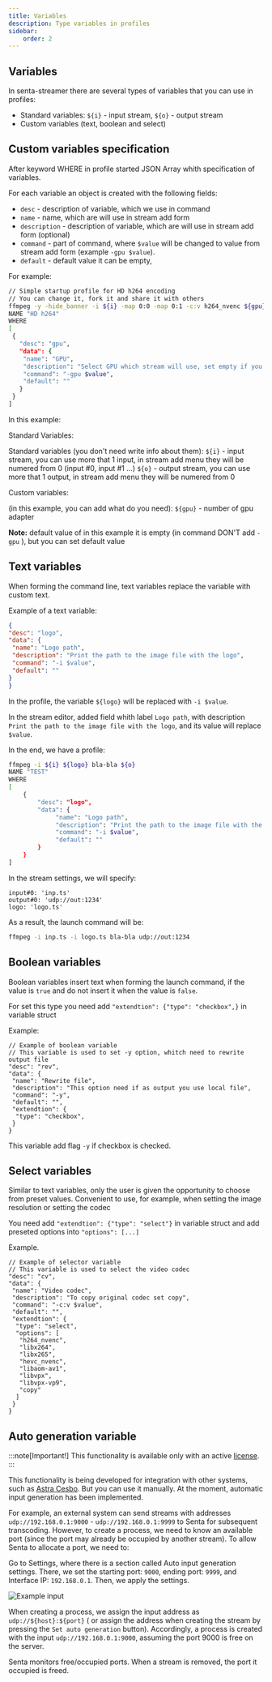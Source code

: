 ```yaml
---
title: Variables
description: Type variables in profiles
sidebar:
    order: 2
---
```

## Variables

In senta-streamer there are several types of variables that you can use in profiles:

- Standard variables: `${i}` - input stream, `${o}` - output stream
- Custom variables (text, boolean and select)

## Custom variables specification

After keyword WHERE in profile started JSON Array whith specification of variables.

For each variable an object is created with the following fields:

- `desc` - description of variable, which we use in command
- `name` - name, which are will use in stream add form
- `description` - description of variable, which are will use in stream add form (optional)
- `command` - part of command, where `$value` will be changed to value from stream add form (example `-gpu $value`).
- `default` - default value it can be empty,

For example:

```bash
// Simple startup profile for HD h264 encoding
// You can change it, fork it and share it with others
ffmpeg -y -hide_banner -i ${i} -map 0:0 -map 0:1 -c:v h264_nvenc ${gpu} -preset fast -profile:v main -filter:v yadif -forced-idr 1 -b:v 4M -c:a aac -b:a 128k -r 25 -g 8 -keyint_min 13 -f mpegts ${o}
NAME "HD h264"
WHERE
[
 {
   "desc": "gpu",
   "data": {
    "name": "GPU",
    "description": "Select GPU which stream will use, set empty if you don't use GPU",
    "command": "-gpu $value",
    "default": ""
   }
 }
]
```

In this example:

Standard Variables:

Standard variables (you don't need write info about them):
`${i}` - input stream, you can use more that 1 input, in stream add menu they will be numered from 0 (input #0, input #1 ...)
`${o}` - output stream, you can use more that 1 output, in stream add menu they will be numered from 0

Custom variables:

(in this example, you can add what do you need):
`${gpu}` - number of gpu adapter

**Note:** default value of in this example it is empty (in command DON'T add `-gpu` ), but you can set default value

## Text variables

When forming the command line, text variables replace the variable with custom text.

Example of a text variable:

```json
{
"desc": "logo",
"data": {
 "name": "Logo path",
 "description": "Print the path to the image file with the logo",
 "command": "-i $value",
 "default": ""
}
}
```

In the profile, the variable `${logo}` will be replaced with `-i $value`.

In the stream editor, added field whith label `Logo path`, with description `Print the path to the image file with the logo`, and its value will replace `$value`.

In the end, we have a profile:

```bash
ffmpeg -i ${i} ${logo} bla-bla ${o}
NAME "TEST"
WHERE
[
    {
        "desc": "logo",
        "data": {
             "name": "Logo path",
             "description": "Print the path to the image file with the logo",
             "command": "-i $value",
             "default": ""
        }
    }
]
```

In the stream settings, we will specify:

```
input#0: 'inp.ts'
output#0: 'udp://out:1234'
logo: 'logo.ts'
```

As a result, the launch command will be:

```bash
ffmpeg -i inp.ts -i logo.ts bla-bla udp://out:1234
```

## Boolean variables

Boolean variables insert text when forming the launch command, if the value is `true` and do not insert it when the value is `false`.

For set this type you need add `"extendtion": {"type": "checkbox",}` in variable struct

Example:

```
// Example of boolean variable
// This variable is used to set -y option, whitch need to rewrite output file
"desc": "rev",
"data": {
 "name": "Rewrite file",
 "description": "This option need if as output you use local file",
 "command": "-y",
 "default": "",
 "extendtion": {
  "type": "checkbox",
 }
}
```

This variable add flag `-y` if checkbox is checked.

## Select variables

Similar to text variables, only the user is given the opportunity to choose from preset values. Convenient to use, for example, when setting the image resolution or setting the codec

You need add `"extendtion": {"type": "select"}` in variable struct and add preseted options into `"options": [...]`

Example.

```
// Example of selector variable
// This variable is used to select the video codec
"desc": "cv",
"data": {
 "name": "Video codec",
 "description": "To copy original codec set copy",
 "command": "-c:v $value",
 "default": "",
 "extendtion": {
  "type": "select",
  "options": [
   "h264_nvenc",
   "libx264",
   "libx265",
   "hevc_nvenc",
   "libaom-av1",
   "libvpx",
   "libvpx-vp9",
   "copy"
  ]
 }
}
```

## Auto generation variable


:::note[Important!]
This functionality is available only with an active [license](/getting-started/add-license).
:::

This functionality is being developed for integration with other systems, such as [Astra Cesbo](https://cesbo.com). But you can use it manually. At the moment, automatic input generation has been implemented.

For example, an external system can send streams with addresses `udp://192.168.0.1:9000` - `udp://192.168.0.1:9999` to Senta for subsequent transcoding. However, to create a process, we need to know an available port (since the port may already be occupied by another stream). To allow Senta to allocate a port, we need to:

Go to Settings, where there is a section called Auto input generation settings. There, we set the starting port: `9000`, ending port: `9999`, and Interface IP: `192.168.0.1`. Then, we apply the settings.

![Example input](https://cesbo.b-cdn.net/senta/help/auto-gen.png)

When creating a process, we assign the input address as `udp://${host}:${port}` (
or assign the address when creating the stream by pressing the `Set auto generation` button). Accordingly, a process is created with the input `udp://192.168.0.1:9000`, assuming the port 9000 is free on the server.

Senta monitors free/occupied ports. When a stream is removed, the port it occupied is freed.
